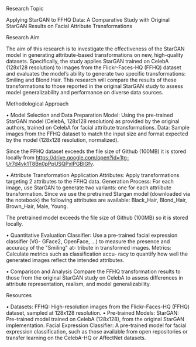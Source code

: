 Research Topic

Applying StarGAN to FFHQ Data: A Comparative Study with Original StarGAN Results
on Facial Attribute Transformations

Research Aim

The aim of this research is to investigate the effectiveness of the StarGAN model in
generating attribute-based transformations on new, high-quality datasets.
Specifically, the study applies StarGAN trained on CelebA (128x128 resolution) to images from the
Flickr-Faces-HQ (FFHQ) dataset and evaluates the model’s ability to generate two specific
transformations: Smiling and Blond Hair.
This research will compare the results of these transformations to those reported in the original StarGAN study to assess model
generalizability and performance on diverse data sources.

Methodological Approach

• Model Selection and Data Preparation Model: Using the pre-trained StarGAN model
(CelebA, 128x128 resolution) as provided by the original authors, trained on CelebA
for facial attribute transformations. Data: Sample images from the FFHQ dataset to
match the input size and format expected by the model (128x128 resolution, normalized).

Since the FFHQ dataset exceeds the file size of Github (100MB) it is stored locally from
https://drive.google.com/open?id=1tg-Ur7d4vk1T8Bn0pPpUSQPxlPGBlGfv.

• Attribute Transformation Application Attributes: Apply transformations targeting
2 attributes to the FFHQ data. Generation Process:
For each image, use StarGAN to generate two variants: one for each attriibute transformation.
Since we use the pretrained Stargan model (downloaded via the notebook) the following attributes are
available: Black_Hair, Blond_Hair, Brown_Hair, Male, Young.

The pretrained model exceeds the file size of Github (100MB) so it is stored locally.

• Quantitative Evaluation Classifier: Use a pre-trained facial expression classifier (VG-
GFace2, OpenFace, ...) to measure the presence and accuracy of the "Smiling" at-
tribute in transformed images. Metrics: Calculate metrics such as classification accu-
racy to quantify how well the generated images reflect the intended attributes.

• Comparison and Analysis Compare the FFHQ transformation results to those from the
original StarGAN study on CelebA to assess differences in attribute representation,
realism, and model generalizability.

Resources

• Datasets: FFHQ: High-resolution images from the Flickr-Faces-HQ (FFHQ) dataset,
sampled at 128x128 resolution.
• Pre-trained Models: StarGAN: Pre-trained model trained on CelebA (128x128), from
the original StarGAN implementation. Facial Expression Classifier: A pre-trained
model for facial expression classification, such as those available from open repositories
or transfer learning on the CelebA-HQ or AffectNet datasets.
